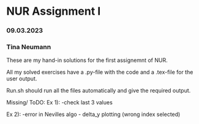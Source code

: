 # NUR Assignment I
### 09.03.2023
### Tina Neumann

These are my hand-in solutions for the first assignemnt of NUR.

All my solved exercises have a .py-file with the code and a .tex-file for the user output.

Run.sh should run all the files automatically and give the required output.


Missing/ ToDO:
Ex 1): -check last 3 values

Ex 2): -error in Nevilles algo
        - delta_y plotting (wrong index selected)
